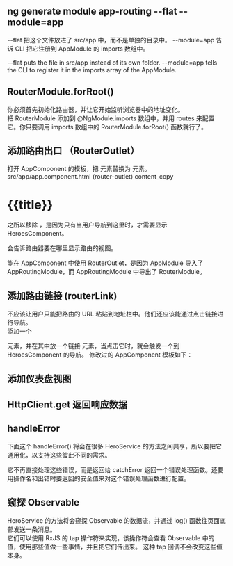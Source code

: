 ## ng generate module app-routing --flat --module=app
  
  --flat 把这个文件放进了 src/app 中，而不是单独的目录中。
  --module=app 告诉 CLI 把它注册到 AppModule 的 imports 数组中。
  
  --flat puts the file in src/app instead of its own folder.
  --module=app tells the CLI to register it in the imports array of the AppModule.


## RouterModule.forRoot()

  你必须首先初始化路由器，并让它开始监听浏览器中的地址变化。  
  把 RouterModule 添加到 @NgModule.imports 数组中，并用 routes 来配置它。你只要调用 imports 数组中的 RouterModule.forRoot() 函数就行了。
  
## 添加路由出口 （RouterOutlet）
  打开 AppComponent 的模板，把 <app-heroes> 元素替换为 <router-outlet> 元素。  
  src/app/app.component.html (router-outlet)
  content_copy
  <h1>{{title}}</h1>
  <router-outlet></router-outlet>
  <app-messages></app-messages>
  之所以移除 <app-heroes>，是因为只有当用户导航到这里时，才需要显示 HeroesComponent。
  
  <router-outlet> 会告诉路由器要在哪里显示路由的视图。
  
  能在 AppComponent 中使用 RouterOutlet，是因为 AppModule 导入了 AppRoutingModule，而 AppRoutingModule 中导出了 RouterModule。

## 添加路由链接 (routerLink)
  
  不应该让用户只能把路由的 URL 粘贴到地址栏中。他们还应该能通过点击链接进行导航。  
  添加一个 <nav> 元素，并在其中放一个链接 <a> 元素，当点击它时，就会触发一个到 HeroesComponent 的导航。 修改过的 AppComponent 模板如下：
 
# 添加仪表盘视图
 
## HttpClient.get 返回响应数据
 
## handleError


  下面这个 handleError() 将会在很多 HeroService 的方法之间共享，所以要把它通用化，以支持这些彼此不同的需求。
  
  它不再直接处理这些错误，而是返回给 catchError 返回一个错误处理函数。还要用操作名和出错时要返回的安全值来对这个错误处理函数进行配置。
  

## 窥探 Observable  
  
  HeroService 的方法将会窥探 Observable 的数据流，并通过 log() 函数往页面底部发送一条消息。  
  它们可以使用 RxJS 的 tap 操作符来实现，该操作符会查看 Observable 中的值，使用那些值做一些事情，并且把它们传出来。 这种 tap 回调不会改变这些值本身。
  

  
